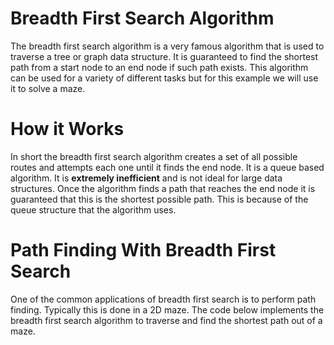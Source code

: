 # Breadth First Search Algorithm<br>

The breadth first search algorithm is a very famous algorithm that is used to traverse a tree or graph data structure. It is guaranteed to find the shortest path from a start node to an end node if such path exists. This algorithm can be used for a variety of different tasks but for this example we will use it to solve a maze.<br>

# How it Works <br>

In short the breadth first search algorithm creates a set of all possible routes and attempts each one until it finds the end node. It is a queue based algorithm. It is **extremely inefficient** and is not ideal for large data structures. Once the algorithm finds a path that reaches the end node it is guaranteed that this is the shortest possible path. This is because of the queue structure that the algorithm uses.<br>

# Path Finding With Breadth First Search<br>

One of the common applications of breadth first search is to perform path finding. Typically this is done in a 2D maze. The code below implements the breadth first search algorithm to traverse and find the shortest path out of a maze.<br>